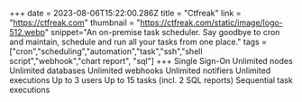+++
date = 2023-08-06T15:22:00.286Z
title = "Ctfreak"
link = "https://ctfreak.com"
thumbnail = "https://ctfreak.com/static/image/logo-512.webp"
snippet="An on-premise task scheduler. Say goodbye to cron and maintain, schedule and run all your tasks from one place."
tags = ["cron","scheduling","automation","task","ssh","shell script","webhook","chart report", "sql"]
+++
Single Sign-On
Unlimited nodes
Unlimited databases
Unlimited webhooks
Unlimited notifiers
Unlimited executions
Up to 3 users
Up to 15 tasks (incl. 2 SQL reports)
Sequential task executions
